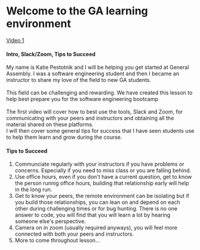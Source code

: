 # Welcome to the GA learning environment

[Video 1]()

#### Intro, Slack/Zoom, Tips to Succeed
<p>My name is Katie Pestotnik and I will be helping you get started at General Assembly. I was a software engineering student and then I became an instructor to share my love of the field to new GA students.<br><br>
This field can be challenging and rewarding. We have created this lesson to help best prepare you for the software engineering bootcamp<br><br>
The first video will cover how to best use the tools, Slack and Zoom, for communicating with your peers and instructors and obtaining all the material shared on these platforms.<br>
I will then cover some general tips for success that I have seen students use to help them learn and grow during the course. 
</p>

#### Tips to Succeed
1. Communciate regularly with your instructors if you have problems or concerns. Especially if you need to miss class or you are falling behind. 
2. Use office hours, even if you don't have a current question, get to know the person runnig office hours, building that relationship early will help in the long run.
3. Get to know your peers, the remote environment can be isolating but if you build those relationships, you can lean on and depend on each other during challenging times or for bug hunting. There is no one answer to code, you will find that you will learn a lot by hearing someone else's perspective. 
4. Camera on in zoom (usually required anyways), you will feel more connected with both your peers and instructors. 
5. More to come throughout lesson...
